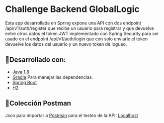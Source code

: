
# Challenge Backend GlobalLogic

Esta app desarrollada en Spring expone una API con dos endpoint /api/v1/auth/register que recibe un usuario para registrar y que devuelve entre otros datos el token JWT implementado con Spring Security para ser usado en el endpoint /api/v1/auth/login que con solo enviarle el token devuelve los datos del usuario y un nuevo token de logueo.

## 🔨Desarrollado con:
* [Java 1.8](https://www.oracle.com/ar/java/technologies/javase/javase8-archive-downloads.html)
* [Gradle](https://gradle.org/) Para manejar las dependencias.
* [Spring Boot](https://spring.io/projects/spring-boot)
* [H2](https://h2database.com/html/main.html)


## 👷Colección Postman
Json para importar a [Postman](https://www.postman.com/) para el testeo de la API:
[Localhost](https://github.com/KernelPanic22/challenge-jwt-globallogic/blob/master/GlobalLogic.postman_collection.json)







